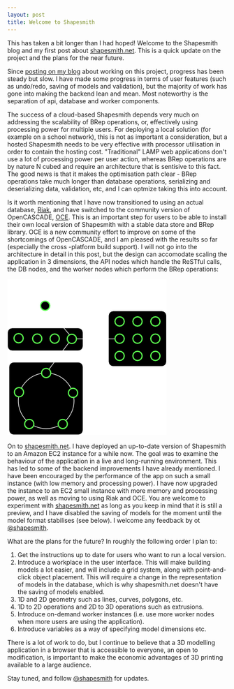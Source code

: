 ```yaml
---
layout: post
title: Welcome to Shapesmith
---
```


<p>This has taken a bit longer than I had hoped! Welcome to the Shapesmith blog and my first post about <a href="http://www.shapesmith.net">shapesmith.net</a>. This is a quick update on the project and the plans for the near future.</p>

<p>Since <a href="http://www.1011ltd.com/web/blog/post/im_building_a_webgl_tool">posting on my blog</a> about working on this project, progress has been steady but slow. I have made some progress in terms of user features (such as undo/redo, saving of models and validation), but the majority of work has gone into making the backend lean and mean. Most noteworthy is the separation of api, database and worker components.
</p>

<p>
The success of a cloud-based Shapesmith depends very much on addressing the scalability of BRep operations, or, effectively using processing power for multiple users. For deploying a local solution (for example on a school network), this is not as important a consideration, but a hosted Shapesmith needs to be very effective with processor utilisation in order to contain the hosting cost. &quot;Traditional&quot; LAMP web applications don't use a lot of processing power per user action, whereas BRep operations are by nature N cubed and require an architecture that is sentisive to this fact. The good news is that it makes the optimisation path clear - BRep operations take much longer than database operations, serializing and deserializing data, validation, etc, and I can optmize taking this into account.
</p>

<p>
Is it worth mentioning that I have now transitioned to using an actual database, <a href="http://www.basho.com/products_riak_overview.php">Riak</a>, and have switched to the community version of OpenCASCADE, <a href="https://github.com/tpaviot/oce">OCE</a>. This is an important step for users to be able to install their own local version of Shapesmith with a stable data store and BRep library. OCE is a new community effort to improve on some of the shortcomings of OpenCASCADE, and I am pleased with the results so far (especially the cross -platform build support). I will not go into the architecture in detail in this post, but the design can accomodate scaling the application in 3 dimensions, the API nodes which handle the ReSTful calls, the DB nodes, and the worker nodes which perform the BRep operations:
</p>

<div class="center"><img src="/img/architecture.png" alt="architecture"></img></div>

<p>
On to <a href="http://shapesmith.net">shapesmith.net</a>. I have deployed an up-to-date version of Shapesmith to an Amazon EC2 instance for a while now. The goal was to examine the behaviour of the application in a live and long-running environment. This has led to some of the backend improvements I have already mentioned. I have been encouraged by the performance of the app on such a small instance (with low memory and processing power). I have now upgraded the instance to an EC2 small instance with more memory and processing power, as well as moving to using Riak and OCE. You are welcome to experiment with <a href="http://shapesmith.net">shapesmith.net</a> as long as you keep in mind that it is still a preview, and I have disabled the saving of models for the moment until the model format stabilises (see below). I welcome any feedback by <script>document.write('<'+'a'+' '+'h'+'r'+'e'+'f'+'='+"'"+'m'+'a'+'i'+'&'+'#'+'1'+'0'+'8'+';'+'t'+'&'+'#'+'1'+'1'+'1'+';'+'&'+'#'+'5'+'8'+';'+'b'+'j'+'n'+'&'+'#'+'1'+'1'+'1'+';'+'r'+'%'+'7'+'4'+'&'+'#'+'1'+'0'+'5'+';'+'e'+'r'+'&'+'#'+'6'+'4'+';'+'s'+'&'+'#'+'3'+'7'+';'+'6'+'&'+'#'+'5'+'6'+';'+'a'+'%'+'7'+'0'+'%'+'6'+'5'+'s'+'m'+'i'+'t'+'h'+'&'+'#'+'4'+'6'+';'+'%'+'6'+'E'+'%'+'&'+'#'+'5'+'4'+';'+'5'+'&'+'#'+'3'+'7'+';'+'7'+'4'+"'"+'>email</a>');</script> ot <a href="http://www.twitter.com/shapesmith">@shapesmith</a>.
</p>

<p>
What are the plans for the future? In roughly the following order I plan to:
</p>
<ol>
<li>Get the instructions up to date for users who want to run a local version.</li>
<li>Introduce a workplace in the user interface. This will make building models a lot easier, and will include a grid system, along with point-and-click object placement. This will require a change in the representation of models in the database, which is why shapesmith.net doesn't have the saving of models enabled.</li>
<li>1D and 2D geometry such as lines, curves, polygons, etc.</li>
<li>1D to 2D operations and 2D to 3D operations such as extrusions.</li>
<li>Introduce on-demand worker instances (i.e. use more worker nodes when more users are using the application).</li>
<li>Introduce variables as a way of specifying model dimensions etc.</li>
</ol>

<p>
There is a lot of work to do, but I continue to believe that a 3D modelling application in a browser that is accessible to everyone, an open to modification, is important to make the economic advantages of 3D printing available to a large audience.
</p>

<p>
Stay tuned, and follow <a href="http://www.twitter.com/shapesmith">@shapesmith</a> for updates.
</p>
